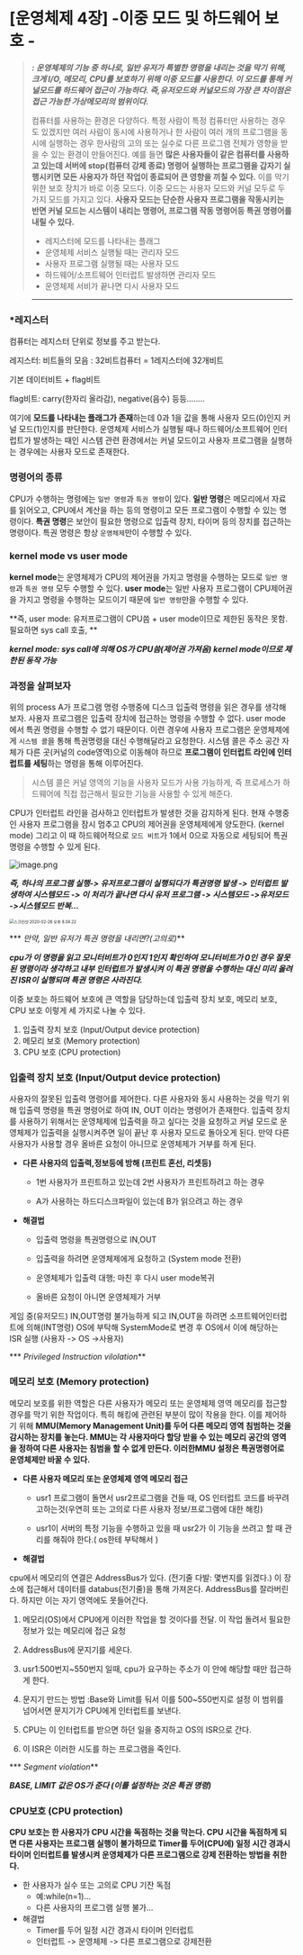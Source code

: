 





# [운영체제 4장] -이중 모드 및 하드웨어 보호 -

> ***: 운영체제의 기능 중 하나로, 일반 유저가 특별한 명령을 내리는 것을 막기 위해, 크게 I/O, 메모리, CPU를 보호하기 위해 이중 모드를 사용한다. 이 모드를 통해 커널모드를 하드웨어 접근이 가능하다. 즉,유저모드와 커널모드의 가장 큰 차이점은 접근 가능한 가상메모리의 범위이다.***
>
> 컴퓨터를 사용하는 환경은 다양하다. 특정 사람이 특정 컴퓨터만 사용하는 경우도 있겠지만 여러 사람이 동시에 사용하거나 한 사람이 여러 개의 프로그램을 동시에 실행하는 경우 한사람의 고의 또는 실수로 다른 프로그램 전체가 영향을 받을 수 있는 환경이 만들어진다. 예를 들면 **많은 사용자들이 같은 컴퓨터를 사용하고 있는데  서버에 stop(컴퓨터 강제 종료) 명령어 실행하는 프로그램을 갑자기 실행시키면 모든 사용자가 하던 작업이 종료되어 큰 영향을 끼칠 수 있다.** 이를 막기 위한 보호 장치가 바로 이중 모드다. 이중 모드는 사용자 모드와 커널 모두로 두 가지 모드를 가지고 있다. **사용자 모드는 단순한 사용자 프로그램을 작동시키는 반면 커널 모드는 시스템이 내리는 명령어, 프로그램 작동 명령어등 특권 명령어를 내릴 수 있다.**
>
> - 레지스터에 모드를 나타내는 플래그
>- 운영체제 서비스 실행될 때는 관리자 모드
> - 사용자 프로그램 실행될 때는 사용자 모드
>- 하드웨어/소프트웨어 인터럽트 발생하면 관리자 모드
> - 운영체제 서비가 끝나면 다시 사용자 모드

> ****



### *레지스터

컴퓨터는 레지스터 단위로 정보를 주고 받는다. 

레지스터: 비트들의 모음 : 32비트컴퓨터 = 1레지스터에 32개비트

기본 데이터비트 + flag비트  

flag비트: carry(한자리 올라감), negative(음수) 등등….....

 여기에 **모드를 나타내는 플래그가 존재**하는데 0과 1을 값을 통해 사용자 모드(0)인지 커널 모드(1)인지를 판단한다. 운영체제 서비스가 실행될 때나 하드웨어/소프트웨어 인터럽트가 발생하는 때인 시스템 관련 환경에서는 커널 모드이고 사용자 프로그램을 실행하는 경우에는 사용자 모드로 존재한다.

### 명령어의 종류

CPU가 수행하는 명령에는 `일반 명령`과 `특권 명령`이 있다.
**일반 명령**은 메모리에서 자료를 읽어오고, CPU에서 계산을 하는 등의 명령이고 모든 프로그램이 수행할 수 있는 명령이다.
**특권 명령**은 보안이 필요한 명령으로 입출력 장치, 타이머 등의 장치를 접근하는 명령이다. 특권 명령은 항상 `운영체제`만이 수행할 수 있다.

### kernel mode vs user mode

**kernel mode**는 운영체제가 CPU의 제어권을 가지고 명령을 수행하는 모드로 `일반 명령`과 `특권 명령` 모두 수행할 수 있다.
**user mode**는 일반 사용자 프로그램이 CPU제어권을 가지고 명령을 수행하는 모드이기 때문에 `일반 명령`만을 수행할 수 있다.

**즉, user mode: 유저프로그램이 CPU씀 + user mode이므로 제한된 동작은 못함. 필요하면 sys call 호출, **

***kernel mode: sys call에 의해 OS가 CPU씀(제어권 가져옴) kernel mode이므로 제한된 동작 가능***

### 과정을 살펴보자

위의 process A가 프로그램 명령 수행중에 디스크 입출력 명령을 읽은 경우를 생각해 보자. 사용자 프로그램은 입출력 장치에 접근하는 명령을 수행할 수 없다. user mode에서 특권 명령을 수행할 수 없기 때문이다.
이련 경우에 사용자 프로그램은 운영체제에게 `시스템 콜`을 통해 특권명령을 대신 수행해달라고 요청한다. 시스템 콜은 주소 공간 자체가 다른 곳(커널의 code영역)으로 이동해야 하므로 **프로그램이 인터럽트 라인에 인터럽트를 세팅**하는 명령을 통해 이루어진다.

> 시스템 콜은 커널 영역의 기능을 사용자 모드가 사용 가능하게, 즉 프로세스가 하드웨어에 직접 접근해서 필요한 기능을 사용할 수 있게 해준다.

CPU가 인터럽트 라인을 검사하고 인터럽트가 발생한 것을 감지하게 된다. 현재 수행중인 사용자 프로그램을 잠시 멈추고 CPU의 제어권을 운영체제에게 양도한다. (kernel mode) 그리고 이 때 하드웨어적으로 `모드 비트`가 1에서 0으로 자동으로 세팅되어 특권 명령을 수행할 수 있게 된다.

![image.png](https://img.velog.io/post-images/adam2/77e17e20-2fc9-11ea-a15f-818085aba1cd/image.png?w=1024)





***즉, 하나의 프로그램 실행-> 유저프로그램이 실행되다가 특권명령 발생 -> 인터럽트 발생하여 시스템모드 -> 이 처리가 끝나면 다시 유저 프로그램 -> 시스템모드 ->유저모드 ->시스템모드 반복…***

<img src="/Users/DaeHyeon/Library/Application Support/typora-user-images/스크린샷 2020-02-26 오후 8.04.22.png" alt="스크린샷 2020-02-26 오후 8.04.22" style="zoom:50%;" />

*** *만약, 일반 유저가 특권 명령을 내리면?(고의로)***

 ***cpu가 이 명령을 읽고 모니터비트가 0인지 1인지 확인하여 모니터비트가 0인 경우 잘못된 명령이라 생각하고 내부 인터럽트가 발생시켜 이 특권 명령을 수행하는 대신 미리 올려진 ISR이 실행되며 특권 명령은 사라진다.***





이중 보호는 하드웨어 보호에 큰 역할을 담당하는데 입출력 장치 보호, 메모리 보호, CPU 보호 이렇게 세 가지로 나눌 수 있다.

1. 입출력 장치 보호 (Input/Output device protection)
2. 메모리 보호 (Memory protection)
3. CPU 보호 (CPU protection)



### 입출력 장치 보호 (Input/Output device protection)

 사용자의 잘못된 입출력 명령어를 제어한다. 다른 사용자와 동시 사용하는 것을 막기 위해 입출력 명령을 특권 명령어로 하여 IN, OUT 이라는 명령어가 존재한다. 입출력 장치를 사용하기 위해서는 운영체제에 입출력을 하고 싶다는 것을 요청하고 커널 모드로 운영체제가 입출력을 실행시켜주면 일이 끝난 후 사용자 모드로 돌아오게 된다. 만약 다른 사용자가 사용할 경우 올바른 요청이 아니므로 운영체제가 거부를 하게 된다.

- **다른 사용자의 입출력,정보등에 방해 (프린트 혼선, 리셋등)**

  - 1번 사용자가 프린트하고 있는데 2번 사용자가 프린트하려고 하는 경우

  -  A가 사용하는 하드디스크파일이 있는데 B가 읽으려고 하는 경우



- **해결법**

  - 입출력 명령을 특권명령으로 IN,OUT

  - 입출력을 하려면 운영체제에게 요청하고 (System mode 전환)

  - 운영체제가 입출력 대행; 마친 후 다시 user mode복귀

  - 올바른 요청이 아니면 운영체제가 거부

    

 게임 중(유저모드) IN,OUT명령 불가능하게 되고 IN,OUT을 하려면 소프트웨어인터럽트에 의해(INT명령) OS에 부탁해 SystemMode로 변경  후 OS에서 이에 해당하는 ISR 실행 (사용자 -> OS ->사용자)

*** *Privileged Instruction vilolation***



### 메모리 보호 (Memory protection)

 메모리 보호를 위한 역할은 다른 사용자가 메모리 또는 운영체제 영역 메모리를 접근할 경우를 막기 위한 작업이다. 특히 해킹에 관련된 부분이 많이 작용을 한다. 이를 제어하기 위해 **MMU(Memory Management Unit)**를 두어 다른 메모리 영역 침범하는 것을 감시하는 장치를 놓는다. MMU는 각 사용자마다 할당 받을 수 있는 메모리 공간의 영역을 정하여 다른 사용자는 침범을 할 수 없게 만든다. 이러한**MMU 설정은 특권명령어로 운영체제만 바꿀 수 있다.**

- **다른 사용자 메모리 또는 운영체제 영역 메모리 접근**

  - usr1 프로그램이 돌면서 usr2프로그램을 건들 때, OS 인터럽트 코드를 바꾸려고하는것(우연히 또는 고의로 다른 사용자 정보/프로그램에 대한 해킹)

  - usr1이 서버의 특정 기능을 수행하고 있을 때 usr2가 이 기능을 쓰려고 할 때 관리를 해줘야 한다.( os한테 부탁해서 )

  

- **해결법**

cpu에서 메모리의 연결은 AddressBus가 있다. (전기줄 다발: 몇번지를 읽겠다.) 이 장소에 접근해서 데이터를 databus(전기줄)을 통해 가져온다. AddressBus를 잘라버린다. 하지만 이는 자기 영역에도 못들어간다.

1. 메모리(OS)에서 CPU에게 이러한 작업을 할 것이다를 전달. 이 작업 돌려서 필요한 정보가 있는 메모리에 접근 요청

1. AddressBus에 문지기를 세운다. 

2. usr1:500번지~550번지 일때, cpu가 요구하는 주소가 이 안에 해당할 때만 접근하게 한다.

3. 문지기 만드는 방법 :Base와 Limit를 둬서 이를 500~550번지로 설정 이 범위를 넘어서면 문지기가 CPU에게 인터럽트를 보낸다.

4. CPU는 이 인터럽트를 받으면 하던 일을 중지하고 OS의 ISR으로 간다.

5. 이 ISR은 이러한 시도를 하는 프로그램을 죽인다.

*** *Segment violation***

***BASE, LIMIT 값은 OS가 준다 (이를 설정하는 것은 특권 명령)***



### CPU보호 (CPU protection)

 **CPU 보호는 한 사용자가 CPU 시간을 독점하는 것을 막는다. CPU 시간을 독점하게 되면 다른 사용자는 프로그램 실행이 불가하므로 Timer를 두어(CPU에) 일정 시간 경과시 타이머 인터럽트를 발생시켜 운영체제가 다른 프로그램으로 강제 전환하는 방법을 취한다.**

- 한 사용자가 실수 또는 고의로 CPU 기잔 독점
  - 예:while(n=1)...
  - 다른 사용자의 프로그램 실행 불가...
- 해결법
  - Timer를 두어 일정 시간 경과시 타이머 인터럽트
  - 인터럽트 -> 운영체제 -> 다른 프로그램으로 강제전환



